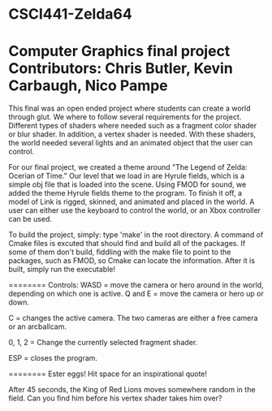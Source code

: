 # CSCI441-Zelda64
Computer Graphics final project
Contributors: Chris Butler, Kevin Carbaugh, Nico Pampe
=======

This final was an open ended project where students can create a world through glut. We where to follow several requirements for the project. Different types of shaders where needed such as a fragment color shader or blur shader. In addition, a vertex shader is needed. With these shaders, the world needed several lights and an animated object that the user can control. 

For our final project, we created a theme around "The Legend of Zelda: Ocerian of Time." Our level that we load in are Hyrule fields, which is a simple obj file that is loaded into the scene. Using FMOD for sound, we added the theme Hyrule fields theme to the program. To finish it off, a model of Link is rigged, skinned, and animated and placed in the world. A user can either use the keyboard to control the world, or an Xbox controller can be used. 

To build the project, simply: type 'make' in the root directory. A command of Cmake files is excuted that should find and build all of the packages. If some of them don't build, fiddling with the make file to point to the packages, such as FMOD, so Cmake can locate the information. 
After it is built, simply run the executable!

========
Controls:
WASD = move the camera or hero around in the world, depending on which one is active. 
Q and E = move the camera or hero up or down. 

C = changes the active camera. The two cameras are either a free camera or an arcballcam. 

0, 1, 2 = Change the currently selected fragment shader. 

ESP = closes the program. 

========
Ester eggs! 
Hit space for an inspirational quote!

After 45 seconds, the King of Red Lions moves somewhere random in the field. Can you find him before his vertex shader takes him over?
